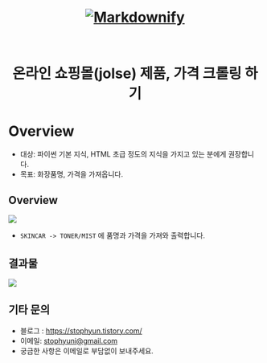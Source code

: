 <h1 align="center">
  <br>
  <a href="http://jolse.com/"><img src="https://user-images.githubusercontent.com/43984584/53481381-786c3500-3ac0-11e9-9b32-791fbb1d342c.png" alt="Markdownify" width=""></a>
  <br>
  
  <br>
</h1>

<h1 align="center"> 온라인 쇼핑몰(jolse) 제품, 가격 크롤링 하기
</p>

# Overview

- 대상: 파이썬 기본 지식, HTML 초급 정도의 지식을 가지고 있는 분에게 권장합니다.
- 목표: 화장품명, 가격을 가져옵니다.

## Overview

<img src="https://user-images.githubusercontent.com/43984584/53481417-8b7f0500-3ac0-11e9-9066-f1c260bc9865.png">

- `SKINCAR -> TONER/MIST` 에 품명과 가격을 가져와 출력합니다.

## 결과물

<img src="https://user-images.githubusercontent.com/43984584/53541660-3265ae80-3b5e-11e9-8eaa-9b9717e30396.png">

## 기타 문의

- 블로그 : https://stophyun.tistory.com/
- 이메일: stophyuni@gmail.com
- 궁금한 사항은 이메일로 부담없이 보내주세요.
